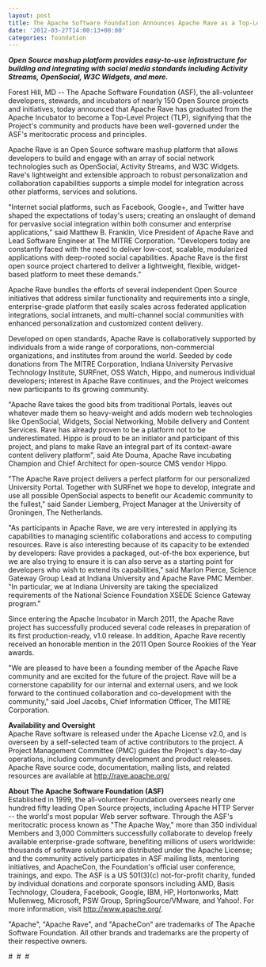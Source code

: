 ```yaml
---
layout: post
title: The Apache Software Foundation Announces Apache Rave as a Top-Level Project
date: '2012-03-27T14:00:13+00:00'
categories: foundation
---
```

<p> </p> 
  <p><b><i>Open Source mashup platform provides easy-to-use infrastructure for building and integrating with social media standards including Activity Streams, OpenSocial, W3C Widgets, and more.&nbsp;</i></b></p> 
  <p>Forest Hill, MD -- The Apache Software Foundation (ASF), the all-volunteer developers, stewards, and incubators of nearly 150 Open Source projects and initiatives, today announced that Apache Rave has graduated from the Apache Incubator to become a Top-Level Project (TLP), signifying that the Project's community and products have been well-governed under the ASF's meritocratic process and principles.</p> 
  <p>Apache Rave is an Open Source software mashup platform that allows developers to build and engage with an array of social network technologies such as OpenSocial, Activity Streams, and W3C Widgets. Rave's lightweight and extensible approach to robust personalization and collaboration capabilities supports a simple model for integration across other platforms, services and solutions.</p> 
  <p>&quot;Internet social platforms, such as Facebook, Google+, and Twitter have shaped the expectations of today's users; creating an onslaught of demand for pervasive social integration within both consumer and enterprise applications,&quot; said Matthew B. Franklin, Vice President of Apache Rave and Lead Software Engineer at The MITRE Corporation. &quot;Developers today are constantly faced with the need to deliver low-cost, scalable, modularized applications with deep-rooted social capabilities. Apache Rave is the first open source project chartered to deliver a lightweight, flexible, widget-based platform to meet these demands.&quot;</p> 
  <p>Apache Rave bundles the efforts of several independent Open Source initiatives that address similar functionality and requirements into a single, enterprise-grade platform that easily scales across federated application integrations, social intranets, and multi-channel social communities with enhanced personalization and customized content delivery.</p> 
  <p>Developed on open standards, Apache Rave is collaboratively supported by individuals from a wide range of corporations, non-commercial organizations, and institutes from around the world. Seeded by code donations from The MITRE Corporation, Indiana University Pervasive Technology Institute, SURFnet, OSS Watch, Hippo, and numerous individual developers; interest in Apache Rave continues, and the Project welcomes new participants to its growing community.</p> 
  <p>&quot;Apache Rave takes the good bits from traditional Portals, leaves out whatever made them so heavy-weight and adds modern web technologies like OpenSocial, Widgets, Social Networking, Mobile delivery and Content Services. Rave has already proven to be a platform not to be underestimated. Hippo is proud to be an initiator and participant of this project, and plans to make Rave an integral part of its context-aware content delivery platform&quot;, said Ate Douma, Apache Rave incubating Champion and Chief Architect for open-source CMS vendor Hippo.</p> 
  <p>&quot;The Apache Rave project delivers a perfect platform for our personalized University Portal. Together with SURFnet we hope to develop, integrate and use all possible OpenSocial aspects to benefit our Academic community to the fullest,&quot; said Sander Liemberg, Project Manager at the University of Groningen, The Netherlands.</p> 
  <p>&quot;As participants in Apache Rave, we are very interested in applying its capabilities to managing scientific collaborations and access to computing resources. Rave is also interesting because of its capacity to be extended by developers: Rave provides a packaged, out-of-the box experience, but we are also trying to ensure it is can also serve as a starting point for developers who wish to extend its capabilities,&quot; said Marlon Pierce, Science Gateway Group Lead at Indiana University and Apache Rave PMC Member. &quot;In particular, we at Indiana University are taking the specialized requirements of the National Science Foundation XSEDE Science Gateway program.&quot;</p> 
  <p>Since entering the Apache Incubator in March 2011, the Apache Rave project has successfully produced several code releases in preparation of its first production-ready, v1.0 release. In addition, Apache Rave recently received an honorable mention in the 2011 Open Source Rookies of the Year awards.</p> 
  <p>&quot;We are pleased to have been a founding member of the Apache Rave community and are excited for the future of the project. Rave will be a cornerstone capability for our internal and external users, and we look forward to the continued collaboration and co-development with the community,&quot; said Joel Jacobs, Chief Information Officer, The MITRE Corporation. </p> 
  <p><b>Availability and Oversight<br /></b>Apache Rave software is released under the Apache License v2.0, and is overseen by a self-selected team of active contributors to the project. A Project Management Committee (PMC) guides the Project's day-to-day operations, including community development and product releases. Apache Rave source code, documentation, mailing lists, and related resources are available at <a href="http://rave.apache.org/">http://rave.apache.org/</a></p> 
  <p><b>About The Apache Software Foundation (ASF)<br /></b>Established in 1999, the all-volunteer Foundation oversees nearly one hundred fifty leading Open Source projects, including Apache HTTP Server -- the world's most popular Web server software. Through the ASF's meritocratic process known as &quot;The Apache Way,&quot; more than 350 individual Members and 3,000 Committers successfully collaborate to develop freely available enterprise-grade software, benefiting millions of users worldwide: thousands of software solutions are distributed under the Apache License; and the community actively participates in ASF mailing lists, mentoring initiatives, and ApacheCon, the Foundation's official user conference, trainings, and expo. The ASF is a US 501(3)(c) not-for-profit charity, funded by individual donations and corporate sponsors including AMD, Basis Technology, Cloudera, Facebook, Google, IBM, HP, Hortonworks, Matt Mullenweg, Microsoft, PSW Group, SpringSource/VMware, and Yahoo!. For more information, visit <a href="http://www.apache.org/">http://www.apache.org/</a>.</p> 
  <p>&quot;Apache&quot;, &quot;Apache Rave&quot;, and &quot;ApacheCon&quot; are trademarks of The Apache Software Foundation. All other brands and trademarks are the property of their respective owners.</p> 
  <p># &nbsp;# &nbsp;#</p> 
  <p> </p>
